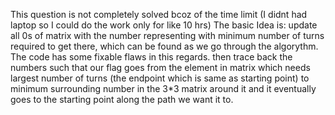 This question is not completely solved bcoz of the time limit (I didnt had laptop so I could do the work only for like 10 hrs)
The basic Idea is:
update all 0s of matrix with the number representing with minimum number of turns required to get there, which can be found as we go through the algorythm. The code has some fixable flaws in this regards.
then trace back the numbers such that our flag goes from the element in matrix which needs largest number of turns (the endpoint which is same as starting point) to minimum surrounding number in the 3*3 matrix around it and it eventually goes to the starting point along the path we want it to.

